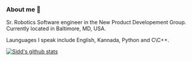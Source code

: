 ### About me 👋
Sr. Robotics Software engineer in the New Product Developement Group. Currently located in Baltimore, MD, USA.

Launguages I speak include English, Kannada, Python and C\C++.

<!--
**ssrivatsa-oceaneering/ssrivatsa-oceaneering** is a ✨ _special_ ✨ repository because its `README.md` (this file) appears on your GitHub profile.

Here are some ideas to get you started:

- 🔭 I’m currently working on ...
- 🌱 I’m currently learning ...
- 👯 I’m looking to collaborate on ...
- 🤔 I’m looking for help with ...
- 💬 Ask me about ...
- 📫 How to reach me: ...
- 😄 Pronouns: ...
- ⚡ Fun fact: ...

-->

[![Sidd's github stats](https://github-readme-stats-ruby-one.vercel.app/api?username=ssrivatsa-oceaneering&count_private=true&show_icons=true&theme=nightowl)](https://github.com/anuraghazra/github-readme-stats)
